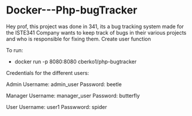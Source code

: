 # Docker---Php-bugTracker

Hey prof, this project was done in 341, its a bug tracking system made for the ISTE341 Company wants to keep track of bugs in their various projects and who is
responsible for fixing them. Create user function 

To run:
- docker run -p 8080:8080 cberko1/php-bugtracker

Credentials for the different users:

Admin
Username: admin_user
Password: beetle

Manager
Username: manager_user
Password: butterfly

User
Username: user1
Passwword: spider

